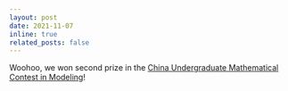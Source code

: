 ```yaml
---
layout: post
date: 2021-11-07
inline: true
related_posts: false
---
```


Woohoo, we won second prize in the [China Undergraduate Mathematical Contest in Modeling](/2021CUMCM.png)!
